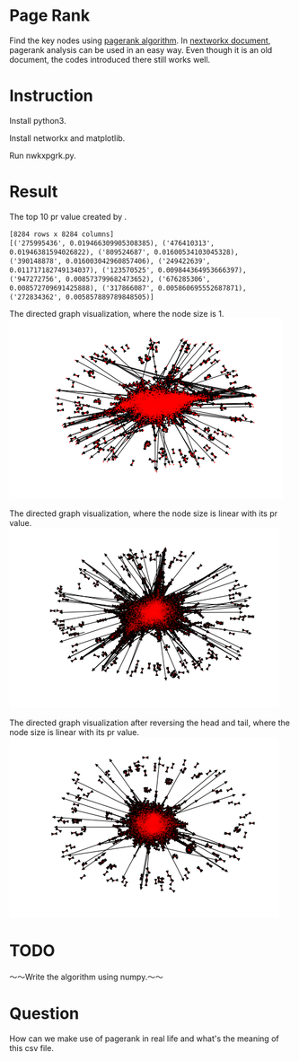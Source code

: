 # Page Rank
Find the key nodes using [pagerank algorithm](https://en.wikipedia.org/wiki/PageRank).
In [nextworkx document](https://networkx.github.io/documentation/networkx-1.10/reference/generated/networkx.algorithms.link_analysis.pagerank_alg.pagerank.html), pagerank analysis can be used in an easy way. Even though it is an old document, the codes introduced there still works well.

# Instruction
Install python3.

Install networkx and matplotlib.

Run nwkxpgrk.py.

# Result

The top 10 pr value created by .
```
[8284 rows x 8284 columns]
[('275995436', 0.019466309905308385), ('476410313', 0.01946381594026822), ('809524687', 0.01600534103045328), ('390148878', 0.016003042960857406), ('249422639', 0.011717182749134037), ('123570525', 0.009844364953666397), ('947272756', 0.008573799682473652), ('676285306', 0.008572709691425888), ('317866087', 0.005860695552687871), ('272834362', 0.005857889789848505)]
```


The directed graph visualization, where the node size is 1.  
![image](https://github.com/OneCircle1/MengProgram2/blob/master/pagerank/png/sz1.png)

The directed graph visualization, where the node size is linear with its pr value.  
![image](https://github.com/OneCircle1/MengProgram2/blob/master/pagerank/png/sz500.png)

The directed graph visualization after reversing the head and tail, where the node size is linear with its pr value.  
![image](https://github.com/OneCircle1/MengProgram2/blob/master/pagerank/png/sz500r.png)

# TODO
～～Write the algorithm using numpy.～～

# Question
How can we make use of pagerank in real life and what's the meaning of this csv file.
